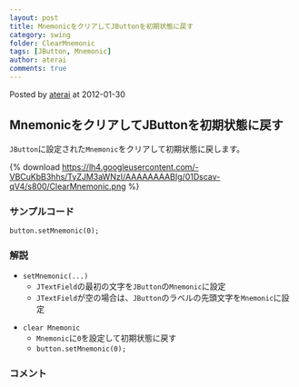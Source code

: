 ```yaml
---
layout: post
title: MnemonicをクリアしてJButtonを初期状態に戻す
category: swing
folder: ClearMnemonic
tags: [JButton, Mnemonic]
author: aterai
comments: true
---
```


Posted by [aterai](http://terai.xrea.jp/aterai.html) at 2012-01-30

## MnemonicをクリアしてJButtonを初期状態に戻す
`JButton`に設定された`Mnemonic`をクリアして初期状態に戻します。


{% download https://lh4.googleusercontent.com/-VBCuKbB3hhs/TyZJM3aWNzI/AAAAAAAABIg/01Dscav-qV4/s800/ClearMnemonic.png %}

### サンプルコード
<pre class="prettyprint"><code>button.setMnemonic(0);
</code></pre>

### 解説
- `setMnemonic(...)`
    - `JTextField`の最初の文字を`JButton`の`Mnemonic`に設定
    - `JTextField`が空の場合は、`JButton`のラベルの先頭文字を`Mnemonic`に設定

<!-- dummy comment line for breaking list -->

- `clear Mnemonic`
    - `Mnemonic`に`0`を設定して初期状態に戻す
    - `button.setMnemonic(0);`

<!-- dummy comment line for breaking list -->

### コメント
